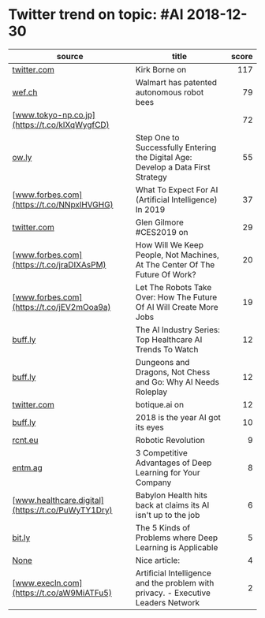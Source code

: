 # Twitter trend on topic: #AI 2018-12-30

|                     source                      |                                      title                                      |score|
|-------------------------------------------------|---------------------------------------------------------------------------------|----:|
|[twitter.com](https://t.co/qMMDDfCZK1)           |Kirk Borne on                                                                    |  117|
|[wef.ch](https://t.co/DJR3oUPRWn)                |Walmart has patented autonomous robot bees                                       |   79|
|[www.tokyo-np.co.jp](https://t.co/klXqWygfCD)    |                                                                                 |   72|
|[ow.ly](https://t.co/tEFxKp5vvL)                 |Step One to Successfully Entering the Digital Age: Develop a Data First Strategy |   55|
|[www.forbes.com](https://t.co/NNpxlHVGHG)        |What To Expect For AI (Artificial Intelligence) In 2019                          |   37|
|[twitter.com](https://t.co/XhRh0JfRQJ)           |Glen Gilmore   #CES2019 on                                                       |   29|
|[www.forbes.com](https://t.co/jraDIXAsPM)        |How Will We Keep People, Not Machines, At The Center Of The Future Of Work?      |   20|
|[www.forbes.com](https://t.co/jEV2mOoa9a)        |Let The Robots Take Over: How The Future Of AI Will Create More Jobs             |   19|
|[buff.ly](https://t.co/5rcIWv2WYz)               |The AI Industry Series: Top Healthcare AI Trends To Watch                        |   12|
|[buff.ly](https://t.co/jxExroEdhT)               |Dungeons and Dragons, Not Chess and Go: Why AI Needs Roleplay                    |   12|
|[twitter.com](https://t.co/Hjuy6DpUD1)           |  botique.ai on                                                                  |   12|
|[buff.ly](https://t.co/r5lj2ciWpI)               |2018 is the year AI got its eyes                                                 |   10|
|[rcnt.eu](https://t.co/ngeNkfcuuK)               |Robotic Revolution                                                               |    9|
|[entm.ag](https://t.co/Hn8ZgKaEKs)               |3 Competitive Advantages of Deep Learning for Your Company                       |    8|
|[www.healthcare.digital](https://t.co/PuWyTY1Dry)|Babylon Health hits back at claims its AI isn't up to the job                    |    6|
|[bit.ly](https://t.co/o2mAh3gNVU)                |The 5 Kinds of Problems where Deep Learning is Applicable                        |    5|
|[None](https://t.co/arPZ2aEQ9m)                  |Nice article:                                                                    |    4|
|[www.execln.com](https://t.co/aW9MiATFu5)        |Artificial Intelligence and the problem with privacy. - Executive Leaders Network|    2|


